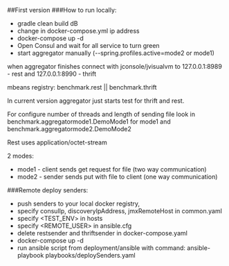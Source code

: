 ##First version
###How to run locally:
* gradle clean build dB
* change in docker-compose.yml ip address
* docker-compose up -d
* Open Consul and wait for all service to turn green
* start aggregator manually (--spring.profiles.active=mode2 or mode1)
 
when aggregator finishes connect with jconsole/jvisualvm to 127.0.0.1:8989 - rest and 127.0.0.1:8990 - thrift

mbeans registry: benchmark.rest || benchmark.thrift 

In current version aggregator just starts test for thrift and rest.

For configure number of threads and length of sending file look in benchmark.aggregatormode1.DemoMode1 for mode1 and benchmark.aggregatormode2.DemoMode2

Rest uses application/octet-stream

2 modes:
* mode1 - client sends get request for file (two way communication)
* mode2 - sender sends put with file to client (one way communication)

###Remote deploy senders:

* push senders to your local docker registry,
* specify consulIp, discoveryIpAddress, jmxRemoteHost in common.yaml
* specify <TEST_ENV> in hosts
* specify <REMOTE_USER> in ansible.cfg
* delete restsender and thriftsender in docker-compose.yaml
* docker-compose up -d
* run ansible script from deployment/ansible with command: ansible-playbook playbooks/deploySenders.yaml
